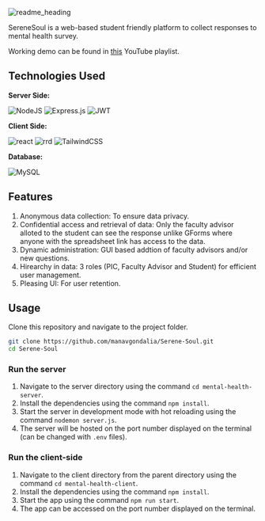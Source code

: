 ![readme_heading](https://github.com/manavgondalia/Serene-Soul/assets/72291135/0e7a969c-1985-4763-94c7-56216c121897)

SereneSoul is a web-based student friendly platform to collect responses to mental health survey.

Working demo can be found in [this](https://www.youtube.com/playlist?list=PLKj0qGKiBBMy9Ztot2xXHZ-Tt9AfLJvQq) YouTube playlist.

## Technologies Used

**Server Side:**

![NodeJS](https://img.shields.io/badge/node.js-6DA55F?style=for-the-badge&logo=node.js&logoColor=white) ![Express.js](https://img.shields.io/badge/express.js-%23404d59.svg?style=for-the-badge&logo=express&logoColor=%2361DAFB) ![JWT](https://img.shields.io/badge/JWT-black?style=for-the-badge&logo=JSON%20web%20tokens)

**Client Side:** 

![react](https://img.shields.io/badge/React-20232A?style=for-the-badge&logo=react&logoColor=61DAFB) ![rrd](https://img.shields.io/badge/React_Router-CA4245?style=for-the-badge&logo=react-router&logoColor=white)  ![TailwindCSS](https://img.shields.io/badge/tailwindcss-%2338B2AC.svg?style=for-the-badge&logo=tailwind-css&logoColor=white)


**Database:** 

![MySQL](https://img.shields.io/badge/mysql-4479A1.svg?style=for-the-badge&logo=mysql&logoColor=white)

## Features

1. Anonymous data collection: To ensure data privacy.
2. Confidential access and retrieval of data: Only the faculty advisor alloted to the student can see the response unlike GForms where anyone with the spreadsheet link has access to the data.
3. Dynamic administration: GUI based addtion of faculty advisors and/or new questions.
4. Hirearchy in data: 3 roles (PIC, Faculty Advisor and Student) for efficient user management.
5. Pleasing UI: For user retention.

## Usage

Clone this repository and navigate to the project folder.

```bash
git clone https://github.com/manavgondalia/Serene-Soul.git
cd Serene-Soul
```


### Run the server

1. Navigate to the server directory using the command `cd mental-health-server`.
2. Install the dependencies using the command `npm install`.
3. Start the server in development mode with hot reloading using the command `nodemon server.js`.
4. The server will be hosted on the port number displayed on the terminal (can be changed with `.env` files).

### Run the client-side

1. Navigate to the client directory from the parent directory using the command `cd mental-health-client`.
2. Install the dependencies using the command `npm install`.
3. Start the app using the command `npm run start`.
4. The app can be accessed on the port number displayed on the terminal.
